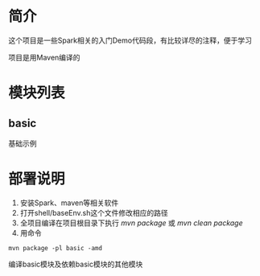 # 简介
这个项目是一些Spark相关的入门Demo代码段，有比较详尽的注释，便于学习

项目是用Maven编译的

# 模块列表
## basic
基础示例


# 部署说明
1. 安装Spark、maven等相关软件
2. 打开shell/baseEnv.sh这个文件修改相应的路径
3. 全项目编译在项目根目录下执行 *mvn package* 或 *mvn clean package*
4. 用命令
```
mvn package -pl basic -amd
```
编译basic模块及依赖basic模块的其他模块